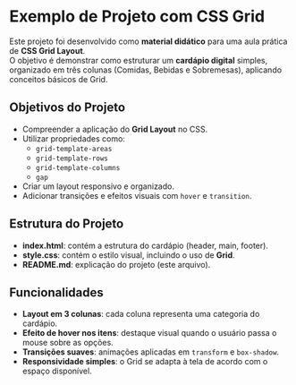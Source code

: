 # Exemplo de Projeto com CSS Grid  

Este projeto foi desenvolvido como **material didático** para uma aula prática de **CSS Grid Layout**.  
O objetivo é demonstrar como estruturar um **cardápio digital** simples, organizado em três colunas (Comidas, Bebidas e Sobremesas), aplicando conceitos básicos de Grid.  

## Objetivos do Projeto  

- Compreender a aplicação do **Grid Layout** no CSS.  
- Utilizar propriedades como:  
  - `grid-template-areas`  
  - `grid-template-rows`  
  - `grid-template-columns`  
  - `gap`  
- Criar um layout responsivo e organizado.  
- Adicionar transições e efeitos visuais com `hover` e `transition`.  

## Estrutura do Projeto  

- **index.html**: contém a estrutura do cardápio (header, main, footer).  
- **style.css**: contém o estilo visual, incluindo o uso de **Grid**.  
- **README.md**: explicação do projeto (este arquivo).  

## Funcionalidades  

- **Layout em 3 colunas**: cada coluna representa uma categoria do cardápio.  
- **Efeito de hover nos itens**: destaque visual quando o usuário passa o mouse sobre as opções.  
- **Transições suaves**: animações aplicadas em `transform` e `box-shadow`.  
- **Responsividade simples**: o Grid se adapta à tela de acordo com o espaço disponível.  
